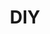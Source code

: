 ---
title: DIY
start: 2013-05-16 11:15
end: 2013-05-16 12:15
type: Demo
speaker: 
topic: objets-connectes
---